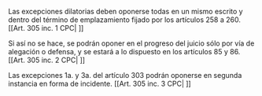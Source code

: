 Las excepciones dilatorias deben oponerse todas en un mismo escrito y dentro del término de emplazamiento fijado por los artículos 258 a 260. [[Art. 305 inc. 1 CPC| ]]

Si así no se hace, se podrán oponer en el progreso del juicio sólo por vía de alegación o defensa, y se estará a lo dispuesto en los artículos 85 y 86. [[Art. 305 inc. 2 CPC| ]]

Las excepciones 1a. y 3a. del artículo 303 podrán oponerse en segunda instancia en forma de incidente. [[Art. 305 inc. 3 CPC| ]]